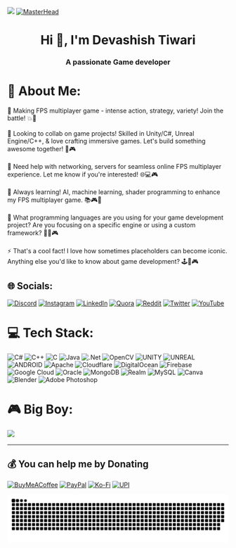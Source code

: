 [![](https://visitcount.itsvg.in/api?id=iydebu&icon=0&color=0)](https://visitcount.itsvg.in)
[![MasterHead](https://i.ibb.co/XZ4nQ3T/Green-Simple-Personal-Linked-In-Banner.gif)](https://iydebu.me)

<h1 align="center">Hi 👋, I'm Devashish Tiwari</h1>
<h3 align="center">A passionate Game developer </h3>

# 💫 About Me:
🔭 Making FPS multiplayer game - intense action, strategy, variety! Join the battle! 💥🎯
<br><br>👯 Looking to collab on game projects! Skilled in Unity/C#, Unreal Engine/C++, & love crafting immersive games. Let's build something awesome together! 🚀🎮
<br><br>🤝 Need help with networking, servers for seamless online FPS multiplayer experience. Let me know if you're interested! 🌐💻🎮
<br><br>🌱 Always learning! AI, machine learning, shader programming to enhance my FPS multiplayer game. 📚🎮🧠
<br><br>💬 What programming languages are you using for your game development project? Are you focusing on a specific engine or using a custom framework? 🚀🔧🎮
<br><br>⚡ That's a cool fact!  I love how sometimes placeholders can become iconic.  Anything else you'd like to know about game development? 🕹️👾🎮


## 🌐 Socials:
[![Discord](https://img.shields.io/badge/Discord-%237289DA.svg?logo=discord&logoColor=white)](https://discord.gg/https://discord.gg/UT99PJeW8z) [![Instagram](https://img.shields.io/badge/Instagram-%23E4405F.svg?logo=Instagram&logoColor=white)](https://instagram.com/iydebu) [![LinkedIn](https://img.shields.io/badge/LinkedIn-%230077B5.svg?logo=linkedin&logoColor=white)](https://linkedin.com/in/iydebu) [![Quora](https://img.shields.io/badge/Quora-%23B92B27.svg?logo=Quora&logoColor=white)](https://quora.com/profile/Iydebu) [![Reddit](https://img.shields.io/badge/Reddit-%23FF4500.svg?logo=Reddit&logoColor=white)](https://reddit.com/user/iydebu) [![Twitter](https://img.shields.io/badge/Twitter-%231DA1F2.svg?logo=Twitter&logoColor=white)](https://twitter.com/iydebu) [![YouTube](https://img.shields.io/badge/YouTube-%23FF0000.svg?logo=YouTube&logoColor=white)](https://youtube.com/@iydebu) 

# 💻 Tech Stack:
![C#](https://img.shields.io/badge/c%23-%23239120.svg?style=for-the-badge&logo=c-sharp&logoColor=white) ![C++](https://img.shields.io/badge/c++-%2300599C.svg?style=for-the-badge&logo=c%2B%2B&logoColor=white) ![C](https://img.shields.io/badge/c-%2300599C.svg?style=for-the-badge&logo=c&logoColor=white) ![Java](https://img.shields.io/badge/java-%23ED8B00.svg?style=for-the-badge&logo=java&logoColor=white) ![.Net](https://img.shields.io/badge/.NET-5C2D91?style=for-the-badge&logo=.net&logoColor=white) ![OpenCV](https://img.shields.io/badge/opencv-%23white.svg?style=for-the-badge&logo=opencv&logoColor=white) ![UNITY](https://img.shields.io/badge/Unity-%2320232a.svg?style=for-the-badge&logo=unity&logoColor=white) ![UNREAL](https://img.shields.io/badge/unreal-%2320232a.svg?style=for-the-badge&logo=unreal-engine&logoColor=white) ![ANDROID](https://img.shields.io/badge/android-%2320232a.svg?style=for-the-badge&logo=android&logoColor=%a4c639) ![Apache](https://img.shields.io/badge/apache-%23D42029.svg?style=for-the-badge&logo=apache&logoColor=white) ![Cloudflare](https://img.shields.io/badge/Cloudflare-F38020?style=for-the-badge&logo=Cloudflare&logoColor=white) ![DigitalOcean](https://img.shields.io/badge/DigitalOcean-%230167ff.svg?style=for-the-badge&logo=digitalOcean&logoColor=white) ![Firebase](https://img.shields.io/badge/firebase-%23039BE5.svg?style=for-the-badge&logo=firebase) ![Google Cloud](https://img.shields.io/badge/Google%20Cloud-%234285F4.svg?style=for-the-badge&logo=google-cloud&logoColor=white) ![Oracle](https://img.shields.io/badge/Oracle-F80000?style=for-the-badge&logo=oracle&logoColor=white) ![MongoDB](https://img.shields.io/badge/MongoDB-%234ea94b.svg?style=for-the-badge&logo=mongodb&logoColor=white) ![Realm](https://img.shields.io/badge/Realm-39477F?style=for-the-badge&logo=realm&logoColor=white) ![MySQL](https://img.shields.io/badge/mysql-%2300f.svg?style=for-the-badge&logo=mysql&logoColor=white) ![Canva](https://img.shields.io/badge/Canva-%2300C4CC.svg?style=for-the-badge&logo=Canva&logoColor=white) ![Blender](https://img.shields.io/badge/blender-%23F5792A.svg?style=for-the-badge&logo=blender&logoColor=white) ![Adobe Photoshop](https://img.shields.io/badge/adobephotoshop-%2331A8FF.svg?style=for-the-badge&logo=adobephotoshop&logoColor=white)

# 🎮 Big Boy:
<a title="System requirements and Rate my PC tool - all at PCGameBenchmark" href="https://www.pcgamebenchmark.com/ratemypc?cpu=intel-core-i9-14900kf&memory=32gb&gpu=nvidia-geforce-rtx-4070&platform=windows"><img src="https://www.pcgamebenchmark.com/signature/intel-core-i9-14900kf/32gb/nvidia-geforce-rtx-4070/forum.png"></a>


---


  ## 💰 You can help me by Donating
  [![BuyMeACoffee](https://img.shields.io/badge/Buy%20Me%20a%20Coffee-ffdd00?style=for-the-badge&logo=buy-me-a-coffee&logoColor=black)](https://buymeacoffee.com/iydebu) [![PayPal](https://img.shields.io/badge/PayPal-00457C?style=for-the-badge&logo=paypal&logoColor=white)](https://paypal.me/iydebu) [![Ko-Fi](https://img.shields.io/badge/Ko--fi-F16061?style=for-the-badge&logo=ko-fi&logoColor=white)](https://ko-fi.com/iydebu) [![UPI](https://img.shields.io/badge/UPI-20B2AA?style=for-the-badge&logoColor=blue)](https://payments.cashfree.com/forms/coffee)


</a>

![snake gif](https://github.com/iydebu/iydebu/blob/output/github-contribution-grid-snake-dark.svg)

